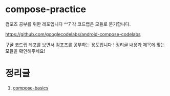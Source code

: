 # compose-practice
컴포즈 공부를 위한 레포입니다 ^^7 각 코드랩은 모듈로 분기합니다.

https://github.com/googlecodelabs/android-compose-codelabs

구굴 코드랩 레포를 보면서 컴포즈를 공부하는 용도입니다 ! 정리글 내용과 제목에 맞는 모듈을 확인해주세요!

# 정리글
1. [compose-basics](https://dev-jiwon.notion.site/Basics-ef8a033db1b5428f9d1f7053ce3d39c5)
